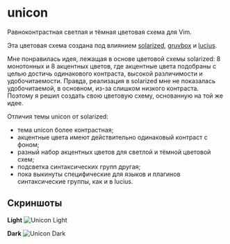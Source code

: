 unicon
==========
Равноконтрастная светлая и тёмная цветовая схема для Vim.

Эта цветовая схема создана под влиянием [solarized][], [gruvbox][] и [lucius][].

Мне понравилась идея, лежащая в основе цветовой схемы solarized: 8 монотонных и 8 акцентных цветов, где акцентные цвета подобраны с целью достичь одинакового контраста, высокой различимости и удобочитаемости. Правда, реализация в solarized мне не показалась удобочитаемой, в основном, из-за слишком низкого контраста. Поэтому я решил создать свою цветовую схему, основанную на той же идее.

Отличия темы unicon от solarized:
* тема unicon более контрастная;
* акцентные цвета имеют действительно одинаковый контраст с фоном;
* разный набор акцентных цветов для светлой и тёмной цветовой схем;
* подсветка синтаксических групп другая;
* пока выкинуты специфические для языков и плагинов синтаксические группы, как и в lucius.

[solarized]: https://github.com/altercation/vim-colors-solarized
[gruvbox]: https://github.com/morhetz/gruvbox
[lucius]: https://github.com/jonathanfilip/vim-lucius

Скриншоты
---------
**Light**
![Unicon Light](https://cloud.githubusercontent.com/assets/21138800/18032483/fe2e44e6-6d16-11e6-9a4f-54bfeec8f4e2.png)

**Dark**
![Unicon Dark](https://cloud.githubusercontent.com/assets/21138800/18032492/291359a8-6d17-11e6-9ac2-1815b9f90381.png)

